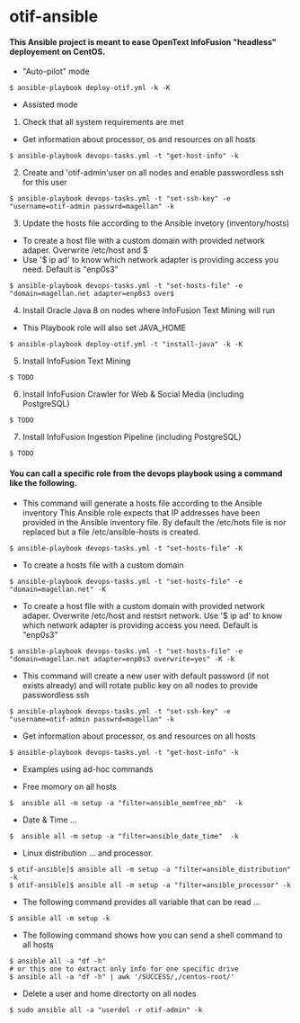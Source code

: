 # otif-ansible

#### This Ansible project is meant to ease OpenText InfoFusion "headless" deployement on CentOS. 

* "Auto-pilot" mode

```
$ ansible-playbook deploy-otif.yml -k -K
```

* Assisted mode

1. Check that all system requirements are met
* Get information about processor, os and resources on all hosts
```
$ ansible-playbook devops-tasks.yml -t "get-host-info" -k
```

2. Create and 'otif-admin'user on all nodes and enable passwordless ssh for this user
```
$ ansible-playbook devops-tasks.yml -t "set-ssh-key" -e "username=otif-admin passwrd=magellan" -k
```

3. Update the hosts file according to the Ansible invetory (inventory/hosts)
* To create a host file with a custom domain with provided network adaper. Overwrite /etc/host and $
* Use '$ ip ad' to know which network adapter is providing access you need. Default is "enp0s3"
```
$ ansible-playbook devops-tasks.yml -t "set-hosts-file" -e "domain=magellan.net adapter=enp0s3 over$
```

4. Install Oracle Java 8 on nodes where InfoFusion Text Mining will run
* This Playbook role will also set JAVA_HOME
```
$ ansible-playbook deploy-otif.yml -t "install-java" -k -K
```

5. Install InfoFusion Text Mining
```
$ TODO
```

6. Install InfoFusion Crawler for Web & Social Media (including PostgreSQL)
```
$ TODO
```

7. Install InfoFusion Ingestion Pipeline (including PostgreSQL)
```
$ TODO
```



#### You can call a specific role from the devops playbook using a command like the following.

* This command will generate a hosts file according to the Ansible inventory
This Ansible role expects that IP addresses have been provided in the Ansible inventory file.
By default the /etc/hots file is nor replaced but a file /etc/ansible-hosts is created. 
```
$ ansible-playbook devops-tasks.yml -t "set-hosts-file" -K
```

* To create a hosts file with a custom domain
```
$ ansible-playbook devops-tasks.yml -t "set-hosts-file" -e "domain=magellan.net" -K
```

* To create a host file with a custom domain with provided network adaper. Overwrite /etc/host and restsrt network.
Use '$ ip ad' to know which network adapter is providing access you need. Default is "enp0s3"
```
$ ansible-playbook devops-tasks.yml -t "set-hosts-file" -e "domain=magellan.net adapter=enp0s3 overwrite=yes" -K -k
```

* This command will create a new user with default password (if not exists already) and will rotate public key on all nodes to provide passwordless ssh
```
$ ansible-playbook devops-tasks.yml -t "set-ssh-key" -e "username=otif-admin passwrd=magellan" -k
```

* Get information about processor, os and resources on all hosts
```
$ ansible-playbook devops-tasks.yml -t "get-host-info" -k
```

* Examples using ad-hoc commands

 * Free momory on all hosts
```
$  ansible all -m setup -a "filter=ansible_memfree_mb"  -k
```
 * Date & Time ...
```
$  ansible all -m setup -a "filter=ansible_date_time"  -k
```

 * Linux distribution ... and processor.
```
$ otif-ansible]$ ansible all -m setup -a "filter=ansible_distribution"  -k
$ otif-ansible]$ ansible all -m setup -a "filter=ansible_processor" -k
```

 * The following command provides all variable that can be read ...
```
$ ansible all -m setup -k
```

 * The following command shows how you can send a shell command to all hosts
```
$ ansible all -a "df -h"
# or this one to extract only info for one specific drive
$ ansible all -a "df -h" | awk '/SUCCESS/,/centos-root/'
```
 * Delete a user and home directorty on all nodes
```
$ sudo ansible all -a "userdel -r otif-admin" -k
```
